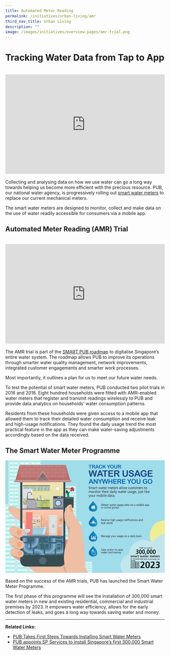 ```yaml
---
title: Automated Meter Reading
permalink: /initiatives/urban-living/amr
third_nav_title: Urban Living
description: ""
image: /images/initiatives/overview-pages/amr-trial.png
---
```



# Tracking Water Data from Tap to App
<br>

<iframe width="100%" height="315" src="https://www.youtube.com/embed/-DR_q5WlUcs" title="YouTube video player" frameborder="0" allow="accelerometer; autoplay; clipboard-write; encrypted-media; gyroscope; picture-in-picture" allowfullscreen></iframe>

Collecting and analysing data on how we use water can go a long way towards helping us become more efficient with the precious resource. PUB, our national water agency, is progressively rolling out <a href="https://www.pub.gov.sg/smartwatermeterprogramme/about" target="_blank">smart water meters</a> to replace our current mechanical meters.

The smart water meters are designed to monitor, collect and make data on the use of water readily accessible for consumers via a mobile app.

## Automated Meter Reading (AMR) Trial
<br>


<iframe width="100%" height="315" src="https://www.youtube.com/embed/Jfy-T0uggCg" frameborder="0" allow="accelerometer; autoplay; clipboard-write; encrypted-media; gyroscope; picture-in-picture" allowfullscreen></iframe>

The AMR trial is part of the <a href="https://www.pub.gov.sg/news/pressreleases/transformingpubintothesmartutilityofthefuture" target="_blank">SMART PUB roadmap</a> to digitalise Singapore’s entire water system. The roadmap allows PUB to improve its operations through smarter water quality management, network improvements, integrated customer engagements and smarter work processes.

Most importantly, it outlines a plan for us to meet our future water needs.

To test the potential of smart water meters, PUB conducted two pilot trials in 2016 and 2018. Eight hundred households were fitted with AMR-enabled water meters that register and transmit readings wirelessly to PUB and provide data analytics on households’ water consumption patterns.

Residents from these households were given access to a mobile app that allowed them to track their detailed water consumption and receive leak and high-usage notifications. They found the daily usage trend the most practical feature in the app as they can make water-saving adjustments accordingly based on the data received.

## The Smart Water Meter Programme
![Alt text for image on Isomer site](/images/initiatives/smart-water-meters.jpeg)

Based on the success of the AMR trials, PUB has launched the Smart Water Meter Programme.

The first phase of this programme will see the installation of 300,000 smart water meters in new and existing residential, commercial and industrial premises by 2023. It empowers water efficiency, allows for the early detection of leaks, and goes a long way towards saving water and money.

----------
**Related Links:**
* <a href="https://www.pub.gov.sg/news/pressreleases/PUBTakesFirstStepsTowardsInstallingSmartWaterMeters" target="_blank">PUB Takes First Steps Towards Installing Smart Water Meters</a>
* <a href="https://www.pub.gov.sg/news/pressreleases/2021pr005" target="_blank">PUB appoints SP Services to install Singapore’s first 300,000 Smart Water Meters</a>